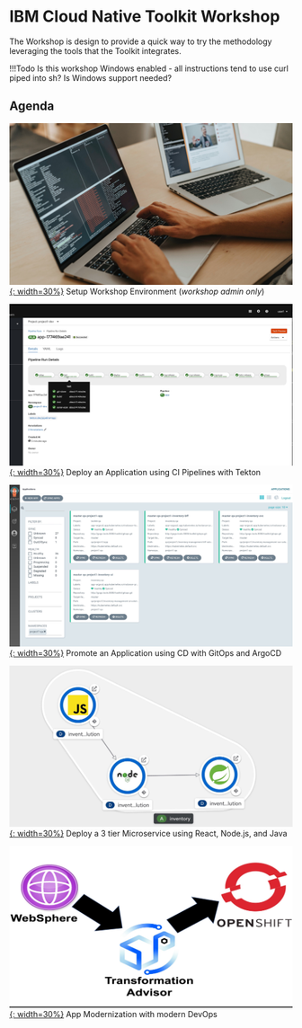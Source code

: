 # IBM Cloud Native Toolkit Workshop

The Workshop is design to provide a quick way to try the methodology leveraging the tools that the Toolkit integrates.

!!!Todo
    Is this workshop Windows enabled - all instructions tend to use curl piped into sh?  Is Windows support needed?

## Agenda

[![Setup Workshop Environment](./images/workshop.jpg){: width=30%}](setup.md) Setup Workshop Environment (*workshop admin only*)

[![Deploy an Application using CI Pipelines with Tekton](./images/ci-tekton.jpg){: width=30%}](ci.md) Deploy an Application using CI Pipelines with Tekton

[![Promote an Application using CD with GitOps and ArgoCD](./images/cd-argocd.jpg){: width=30%}](cd.md) Promote an Application using CD with GitOps and ArgoCD

[![Deploy a 3 tier Microservice using React, Node.js, and Java](./images/inventory.jpg){: width=30%}](inventory.md) Deploy a 3 tier Microservice using React, Node.js, and Java

[![App Modernization with modern DevOps](./images/appmod.jpg){: width=30%}](appmod.md) App Modernization with modern DevOps

